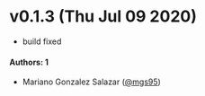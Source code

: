 # v0.1.3 (Thu Jul 09 2020)

- build fixed

#### Authors: 1

- Mariano Gonzalez Salazar ([@mgs95](https://github.com/mgs95))
